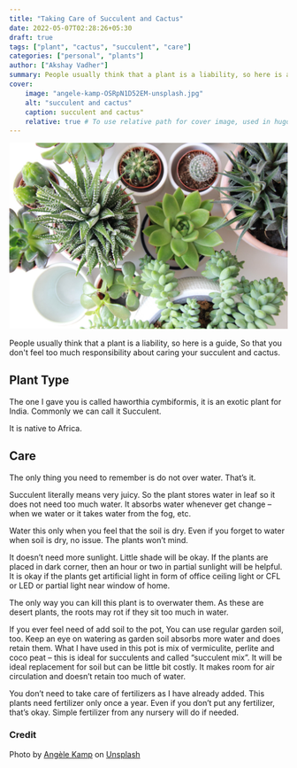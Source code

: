 ```yaml
---
title: "Taking Care of Succulent and Cactus"
date: 2022-05-07T02:28:26+05:30
draft: true
tags: ["plant", "cactus", "succulent", "care"]
categories: ["personal", "plants"]
author: ["Akshay Vadher"]
summary: People usually think that a plant is a liability, so here is a guide, So that you don't feel too much responsibility about caring your succulent and cactus
cover:
    image: "angele-kamp-OSRpN1D52EM-unsplash.jpg"
    alt: "succulent and cactus"
    caption: succulent and cactus"
    relative: true # To use relative path for cover image, used in hugo Page-bundles
---
```


![succulent and cactus](angele-kamp-OSRpN1D52EM-unsplash.jpg)

People usually think that a plant is a liability, so here is a guide, So that you don't feel too much responsibility about caring your succulent and cactus. 

## Plant Type
The one I gave you is called haworthia cymbiformis, it is an exotic plant for India. Commonly we can call it Succulent. 

It is native to Africa.

## Care
The only thing you need to remember is do not over water. That’s it.

Succulent literally means very juicy. So the plant stores water in leaf so it does not need too much water. It absorbs water whenever get change – when we water or it takes water from the fog, etc.

Water this only when you feel that the soil is dry. Even if you forget to water when soil is dry, no issue. The plants won’t mind.

It doesn’t need more sunlight. Little shade will be okay. If the plants are placed in dark corner, then an hour or two in partial sunlight will be helpful. It is okay if the plants get artificial light in form of office ceiling light or CFL or LED or partial light near window of home.

The only way you can kill this plant is to overwater them. As these are desert plants, the roots may rot if they sit too much in water. 

If you ever feel need of add soil to the pot, You can use regular garden soil, too. Keep an eye on watering as garden soil absorbs more water and does retain them. What I have used in this pot is mix of vermiculite, perlite and coco peat – this is ideal for succulents and called “succulent mix”. It will be ideal replacement for soil but can be little bit costly. It makes room for air circulation and doesn’t retain too much of water.

You don’t need to take care of fertilizers as I have already added. This plants need fertilizer only once a year. Even if you don’t put any fertilizer, that’s okay. Simple fertilizer from any nursery will do if needed.


### Credit
Photo by [Angèle Kamp](https://unsplash.com/@angelekamp?utm_source=unsplash&utm_medium=referral&utm_content=creditCopyText) on [Unsplash](https://unsplash.com/photos/OSRpN1D52EM?utm_source=unsplash&utm_medium=referral&utm_content=creditShareLink)